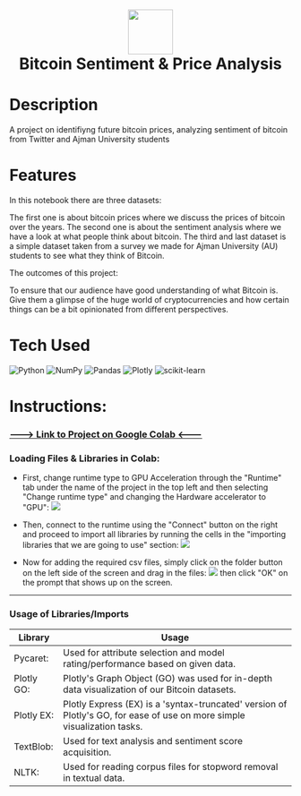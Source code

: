 <div align="center">
      <h1> <img src="https://i.imgur.com/SK0kuMu.png" width="80px"><br/>Bitcoin Sentiment & Price Analysis</h1>
     </div>


# Description
A project on identifiyng future bitcoin prices, analyzing sentiment of bitcoin from Twitter and Ajman University students

# Features
In this notebook there are three datasets:

The first one is about bitcoin prices where we discuss the prices of bitcoin over the years.
The second one is about the sentiment analysis where we have a look at what people think about bitcoin.
The third and last dataset is a simple dataset taken from a survey we made for Ajman University (AU) students to see what they think of Bitcoin.

The outcomes of this project:

To ensure that our audience have good understanding of what Bitcoin is.
Give them a glimpse of the huge world of cryptocurrencies and how certain things can be a bit opinionated from different perspectives.


# Tech Used
 ![Python](https://img.shields.io/badge/python-3670A0?style=for-the-badge&logo=python&logoColor=ffdd54) ![NumPy](https://img.shields.io/badge/numpy-%23013243.svg?style=for-the-badge&logo=numpy&logoColor=white) ![Pandas](https://img.shields.io/badge/pandas-%23150458.svg?style=for-the-badge&logo=pandas&logoColor=white) ![Plotly](https://img.shields.io/badge/Plotly-%233F4F75.svg?style=for-the-badge&logo=plotly&logoColor=white) ![scikit-learn](https://img.shields.io/badge/scikit--learn-%23F7931E.svg?style=for-the-badge&logo=scikit-learn&logoColor=white)
      
# Instructions:

### [---> Link to Project on Google Colab <---](https://colab.research.google.com/drive/1Mb4o_-rHkEKSHxqNxb5QG34vl8nLi3tJ?usp=sharing)

### Loading Files & Libraries in Colab:
- First, change runtime type to GPU Acceleration through the "Runtime" tab under the name of the project in the top left and then selecting "Change runtime type" and changing the Hardware accelerator to "GPU":
![](https://i.imgur.com/4FvdMWk.png)

- Then, connect to the runtime using the "Connect" button on the right and proceed to import all libraries by running the cells in the "importing libraries that we are going to use" section:
![](https://i.imgur.com/alRR4xS.png)

- Now for adding the required csv files, simply click on the folder button on the left side of the screen and drag in the files:
![](https://i.imgur.com/euIc4Ok.png)  then click "OK" on the prompt that shows up on the screen.

----

### Usage of Libraries/Imports
| Library | Usage |
| ----------- | ----------- |
| Pycaret: | Used for attribute selection and model rating/performance based on given data. |
| Plotly GO: | Plotly's Graph Object (GO) was used for in-depth data visualization of our Bitcoin datasets. |
| Plotly EX: | Plotly Express (EX) is a 'syntax-truncated' version of Plotly's GO, for ease of use on more simple visualization tasks.|
| TextBlob: | Used for text analysis and sentiment score acquisition. |
| NLTK: | Used for reading corpus files for stopword removal in textual data. |
